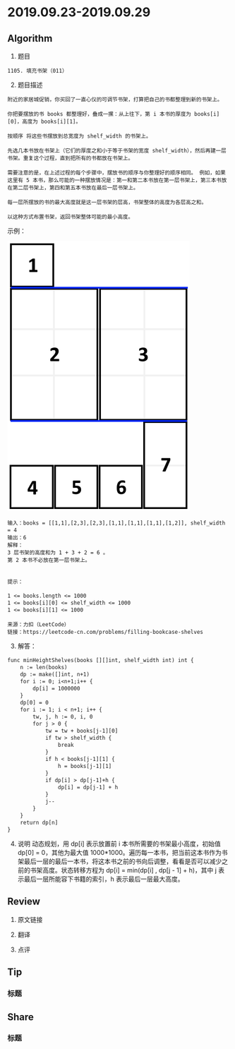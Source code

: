 # 2019.09.23-2019.09.29

## Algorithm
1. 题目
```
1105. 填充书架（011）
```
2. 题目描述
```
附近的家居城促销，你买回了一直心仪的可调节书架，打算把自己的书都整理到新的书架上。

你把要摆放的书 books 都整理好，叠成一摞：从上往下，第 i 本书的厚度为 books[i][0]，高度为 books[i][1]。

按顺序 将这些书摆放到总宽度为 shelf_width 的书架上。

先选几本书放在书架上（它们的厚度之和小于等于书架的宽度 shelf_width），然后再建一层书架。重复这个过程，直到把所有的书都放在书架上。

需要注意的是，在上述过程的每个步骤中，摆放书的顺序与你整理好的顺序相同。 例如，如果这里有 5 本书，那么可能的一种摆放情况是：第一和第二本书放在第一层书架上，第三本书放在第二层书架上，第四和第五本书放在最后一层书架上。

每一层所摆放的书的最大高度就是这一层书架的层高，书架整体的高度为各层高之和。

以这种方式布置书架，返回书架整体可能的最小高度。

```
示例：

![qr](./images/shelves.png)

```
输入：books = [[1,1],[2,3],[2,3],[1,1],[1,1],[1,1],[1,2]], shelf_width = 4
输出：6
解释：
3 层书架的高度和为 1 + 3 + 2 = 6 。
第 2 本书不必放在第一层书架上。
 

提示：

1 <= books.length <= 1000
1 <= books[i][0] <= shelf_width <= 1000
1 <= books[i][1] <= 1000

来源：力扣（LeetCode）
链接：https://leetcode-cn.com/problems/filling-bookcase-shelves

```

3. 解答：

```golang
func minHeightShelves(books [][]int, shelf_width int) int {
	n := len(books)
	dp := make([]int, n+1)
	for i := 0; i<n+1;i++ {
		dp[i] = 1000000
	}
	dp[0] = 0
	for i := 1; i < n+1; i++ {
		tw, j, h := 0, i, 0
		for j > 0 {
			tw = tw + books[j-1][0]
			if tw > shelf_width {
				break
			}
			if h < books[j-1][1] {
				h = books[j-1][1]
			}
			if dp[i] > dp[j-1]+h {
				dp[i] = dp[j-1] + h
			}
			j--
		}
	}
	return dp[n]
}
```
4. 说明
动态规划，用 dp[i] 表示放置前 i 本书所需要的书架最小高度，初始值 dp[0] = 0，其他为最大值 1000*1000。遍历每一本书，把当前这本书作为书架最后一层的最后一本书，将这本书之前的书向后调整，看看是否可以减少之前的书架高度。状态转移方程为 dp[i] = min(dp[i] , dp[j - 1] + h)，其中 j 表示最后一层所能容下书籍的索引，h 表示最后一层最大高度。


## Review
1. 原文链接


2. 翻译


3. 点评


## Tip
### 标题


## Share
### 标题
